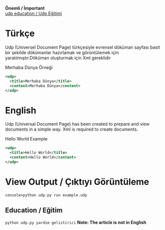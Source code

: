 **Önemli / İmportant**<br>
[udp education / Udp Eğitimi](#edu)

# Türkçe
Udp (Universel Document Page) türkçesiyle evrensel döküman sayfası basit bir şekilde dökümanlar hazırlamak ve görüntülemek için yaratılmıştır.Döküman oluşturmak için Xml gereklidir

Merhaba Dünya Örneği
```xml
<udp>
  <title>Merhaba Dünya</title>
  <content>Merhaba Dünya</content>
</udp>
```

# English
Udp (Universal Document Page) has been created to prepare and view documents in a simple way. Xml is required to create documents.

Hello World Example
```xml
<udp>
  <title>Hello World</title>
  <content>Hello World</content>
</udp>
```

# View Output / Çıktıyı Görüntüleme

```
console>python udp.py run example.udp 
```

## Education / Eğitim
`python udp.py yardim gelistirici` **Note: The article is not in English**
